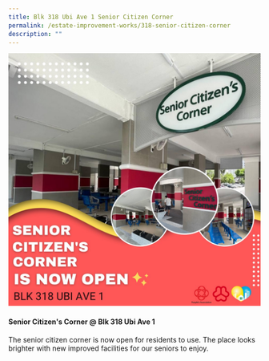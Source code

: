 ```yaml
---
title: Blk 318 Ubi Ave 1 Senior Citizen Corner
permalink: /estate-improvement-works/318-senior-citizen-corner
description: ""
---
```

<p><img src="/images/Estate Improvements/Senior Citizens.jpg" alt="@ SeniorCitizens" alt=""></p>

#### Senior Citizen's Corner @ Blk 318 Ubi Ave 1 ####
The senior citizen corner is now open for residents to use. The place looks brighter with new improved facilities for our seniors to enjoy.